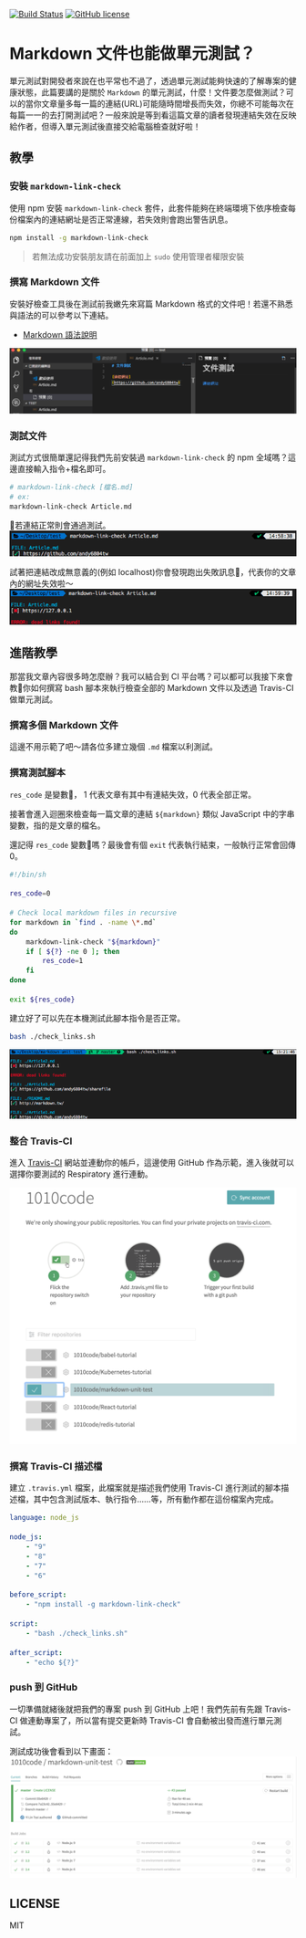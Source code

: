 [![Build Status](https://travis-ci.org/1010code/markdown-unit-test.svg?branch=master)](https://travis-ci.org/1010code/markdown-unit-test)
[![GitHub license](https://img.shields.io/badge/license-MIT-blue.svg)](https://github.com/1010code/markdown-unit-test/blob/master/LICENSE)
# Markdown 文件也能做單元測試？
單元測試對開發者來說在也平常也不過了，透過單元測試能夠快速的了解專案的健康狀態，此篇要講的是關於 `Markdown` 的單元測試，什麼！文件要怎麼做測試？可以的當你文章量多每一篇的連結(URL)可能隨時間增長而失效，你總不可能每次在每篇一一的去打開測試吧？一般來說是等到看這篇文章的讀者發現連結失效在反映給作者，但導入單元測試後直接交給電腦檢查就好啦！

## 教學
### 安裝 `markdown-link-check`
使用 npm 安裝 `markdown-link-check` 套件，此套件能夠在終端環境下依序檢查每份檔案內的連結網址是否正常連線，若失效則會跑出警告訊息。

```bash
npm install -g markdown-link-check
```

> 若無法成功安裝朋友請在前面加上 `sudo` 使用管理者權限安裝

### 撰寫 Markdown 文件
安裝好檢查工具後在測試前我嫩先來寫篇 Markdown 格式的文件吧！若還不熟悉與語法的可以參考以下連結。

- [Markdown 語法說明](http://markdown.tw/)

<img src="screenshot/img01.png">

### 測試文件
測試方式很簡單還記得我們先前安裝過 `markdown-link-check` 的 npm 全域嗎？這邊直接輸入指令+檔名即可。


```bash
# markdown-link-check [檔名.md]
# ex:
markdown-link-check Article.md
```

若連結正常則會通過測試。
<img src="screenshot/img02.png">

試著把連結改成無意義的(例如 localhost)你會發現跑出失敗訊息，代表你的文章內的網址失效啦～
<img src="screenshot/img03.png">

## 進階教學
那當我文章內容很多時怎麼辦？我可以結合到 CI 平台嗎？可以都可以我接下來會教你如何撰寫 bash 腳本來執行檢查全部的 Markdown 文件以及透過 Travis-CI 做單元測試。

### 撰寫多個 Markdown 文件

這邊不用示範了吧～請各位多建立幾個 `.md` 檔案以利測試。

### 撰寫測試腳本
`res_code` 是變數， 1 代表文章有其中有連結失效，0 代表全部正常。

接著會進入迴圈來檢查每一篇文章的連結 `${markdown}` 類似 JavaScript 中的字串變數，指的是文章的檔名。

還記得 `res_code` 變數嗎？最後會有個 `exit` 代表執行結束，一般執行正常會回傳 0。

```bash
#!/bin/sh

res_code=0

# Check local markdown files in recursive
for markdown in `find . -name \*.md`
do
	markdown-link-check "${markdown}"
	if [ ${?} -ne 0 ]; then
		res_code=1
	fi
done

exit ${res_code}
```

建立好了可以先在本機測試此腳本指令是否正常。

```bash
bash ./check_links.sh
```

<img src="screenshot/img04.png">

### 整合 Travis-CI
進入 [Travis-CI](https://travis-ci.org) 網站並連動你的帳戶，這邊使用 GitHub 作為示範，進入後就可以選擇你要測試的 Respiratory 進行連動。

<img src="screenshot/img05.png">

### 撰寫 Travis-CI 描述檔
建立 `.travis.yml` 檔案，此檔案就是描述我們使用 Travis-CI 進行測試的腳本描述檔，其中包含測試版本、執行指令......等，所有動作都在這份檔案內完成。

```yml
language: node_js

node_js:
    - "9"
    - "8"
    - "7"
    - "6"

before_script:
    - "npm install -g markdown-link-check"

script:
    - "bash ./check_links.sh"

after_script:
    - "echo ${?}"
```

### push 到 GitHub
一切準備就緒後就把我們的專案 push 到 GitHub 上吧！我們先前有先跟 Travis-CI 做連動專案了，所以當有提交更新時 Travis-CI 會自動被出發而進行單元測試。

測試成功後會看到以下畫面：
<img src="screenshot/img06.png">

## LICENSE
MIT
